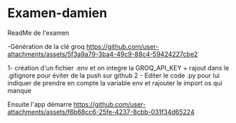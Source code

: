 # Examen-damien

ReadMe de l'examen

 -Génération de la clé groq
 https://github.com/user-attachments/assets/5f3a9a79-3ba4-49c9-88c4-59424227cbe2


1- création d'un fichier .env et on integre la GROQ_API_KEY + rajout dans le .gitignore pour éviter de la push sur github
2 - Editer le code .py pour lui indiquer de prendre en compte la variable env et rajouter le import os qui manque

Ensuite l'app démarre
https://github.com/user-attachments/assets/f6b68cc6-25fe-4237-8cbb-031f34d65224

